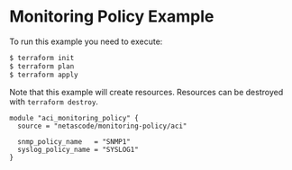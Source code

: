 <!-- BEGIN_TF_DOCS -->
# Monitoring Policy Example

To run this example you need to execute:

```bash
$ terraform init
$ terraform plan
$ terraform apply
```

Note that this example will create resources. Resources can be destroyed with `terraform destroy`.

```hcl
module "aci_monitoring_policy" {
  source = "netascode/monitoring-policy/aci"

  snmp_policy_name   = "SNMP1"
  syslog_policy_name = "SYSLOG1"
}

```
<!-- END_TF_DOCS -->